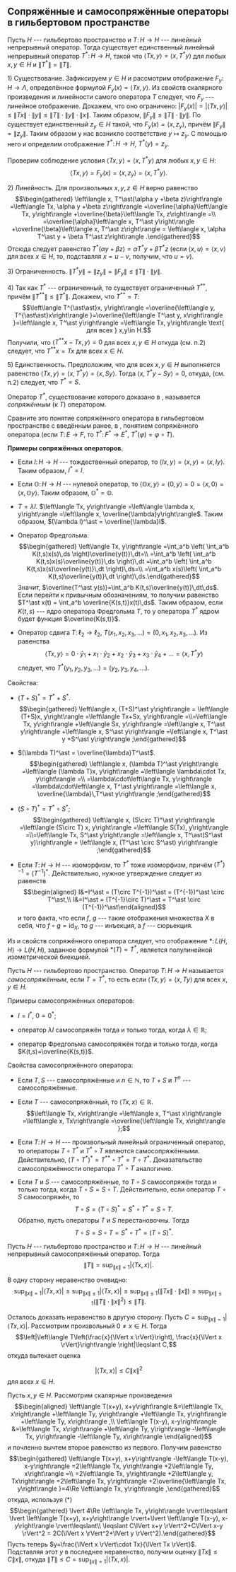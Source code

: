

Сопряжённые и самосопряжённые операторы в гильбертовом пространстве
-------------------------------------------------------------------

Пусть $H$ --- гильбертово пространство и $T\colon H\to H$ --- линейный непрерывный оператор. Тогда существует единственный линейный непрерывный оператор $T^\ast\colon H\to H$, такой что $\left\langle Tx, y\right\rangle =\left\langle x, T^\ast y\right\rangle$ для любых $x,\,y\in H$ и $\lVert T^\ast \rVert=\lVert T \rVert$.

1\) Существование.
Зафиксируем $y\in H$ и рассмотрим отображение $F_y\colon H\to \Lambda$, определённое формулой $F_y(x)=\left\langle Tx, y\right\rangle$. Из свойств скалярного произведения и линейности самого оператора $T$ следует, что $F_y$ --- линейное отображение. Докажем, что оно ограничено: $\lvert F_y(x) \rvert=\lvert \left\langle Tx, y\right\rangle  \rvert\leqslant\lVert Tx \rVert\cdot\lVert y \rVert\leqslant\lVert T \rVert\cdot\lVert y \rVert\cdot\lVert x \rVert$. Таким образом, $\lVert F_y \rVert\leqslant \lVert T \rVert\cdot\lVert y \rVert$. По существует единственный $z_y\in H$ такой, что $F_y(x)=\left\langle x, z_y\right\rangle$, причём $\lVert F_y \rVert=\lVert z_y \rVert$. Таким образом у нас возникло соответствие $y\mapsto z_y$. С помощью него и определим отображение $T^\ast\colon H\to H$, $T^\ast (y) = z_y$.

Проверим соблюдение условия $\left\langle Tx, y\right\rangle =\left\langle x, T^\ast y\right\rangle$ для любых $x,\,y\in H$: $$\left\langle Tx, y\right\rangle =F_y(x)=\left\langle x, z_y\right\rangle =\left\langle x, T^\ast y\right\rangle .$$

2\) Линейность.
Для произвольных $x,y,z \in H$ верно равенство $$\begin{gathered}
\left\langle x, T^\ast(\alpha y +\beta z)\right\rangle =\left\langle Tx, \alpha y +\beta z\right\rangle =\overline{\alpha}\left\langle Tx, y\right\rangle +\overline{\beta}\left\langle Tx, z\right\rangle =\\
=\overline{\alpha}\left\langle x, T^\ast y\right\rangle +\overline{\beta}\left\langle x, T^\ast z\right\rangle =
\left\langle x, \alpha T^\ast y + \beta T^\ast z\right\rangle .\end{gathered}$$
Отсюда следует равенство $T^\ast(\alpha y +\beta z)=\alpha T^\ast y + \beta T^\ast z$ (если $\left\langle x, u\right\rangle =\left\langle x, v\right\rangle$ для всех $x\in H$, то, подставляя $x=u-v$, получим, что $u=v$).

3\) Ограниченность.
$\lVert T^\ast y \rVert=\lVert z_y \rVert=\lVert F_y \rVert\leqslant\lVert T \rVert\cdot\lVert y \rVert$.

4\) Так как $T^\ast$ --- ограниченный, то существует ограниченный $T^{\ast\ast}$, причём $\lVert T^{\ast\ast} \rVert\leqslant\lVert T^\ast \rVert$. Докажем, что $T^{\ast\ast}=T$:
$$\left\langle T^{\ast\ast}x, y\right\rangle =\overline{\left\langle y, T^{\ast\ast}x\right\rangle }=\overline{\left\langle T^\ast y, x\right\rangle }=\left\langle x, T^\ast y\right\rangle =\left\langle Tx, y\right\rangle \text{ для всех } x,y\in H.$$
Получили, что $\left\langle T^{\ast\ast}x-Tx, y\right\rangle =0$ для всех $x,y\in H$ откуда (см. п.2) следует, что $T^{\ast\ast}x=Tx$ для всех $x\in H$.

5\) Единственность. 
Предположим, что для всех $x,y\in H$ выполняется равенство $\left\langle Tx, y\right\rangle =\left\langle x, T^\ast y\right\rangle =\left\langle x, Sy\right\rangle$. Тогда $\left\langle x, T^\ast y - Sy\right\rangle =0$, откуда, (см. п.2) следует, что $T^\ast = S$.

Оператор $T^\ast$, существование которого доказано в , называется *сопряжённым* (к $T$) оператором.

Сравните это понятие сопряжённого оператора в гильбертовом пространстве с введённым ранее, в , понятием сопряжённого оператора (если $T\colon E\to F$, то $T^\ast\colon F^\ast\to E^\ast$, $T^\ast(\varphi)=\varphi\circ T$).

**Примеры сопряжённых операторов.**

-   Если $I\colon H\to H$ --- тождественный оператор, то $\left\langle Ix, y\right\rangle =\left\langle x, y\right\rangle =\left\langle x, Iy\right\rangle$. Таким образом, $I^\ast = I$.

-   Если $\mathbb{O}\colon H\to H$ --- нулевой оператор, то $\left\langle \mathbb{O}x, y\right\rangle =\left\langle 0, y\right\rangle =0=\left\langle x, 0\right\rangle =\left\langle x, \mathbb{O}y\right\rangle$. Таким образом, $\mathbb{O}^\ast = \mathbb{O}$.

-   $T=\lambda I$. $\left\langle Tx, y\right\rangle =\left\langle \lambda x, y\right\rangle =\left\langle x, \overline{\lambda}y\right\rangle$. Таким образом, $(\lambda I)^\ast    = \overline{\lambda}I$.

-   Оператор Фредгольма. $$\begin{gathered}
    \left\langle Tx, y\right\rangle =\int_a^b \left( \int_a^b K(t,s)x(s)\,ds \right)\overline{y(t)}\,dt=\\
    =\int_a^b \left( \int_a^b K(t,s)x(s)\overline{y(t)}\,ds \right)\,dt
    =\int_a^b \left( \int_a^b K(t,s)x(s)\overline{y(t)}\,dt \right)\,ds=\\
    =\int_a^b x(s)\left( \int_a^b K(t,s)\overline{y(t)}\,dt \right)\,ds.\end{gathered}$$
    Значит, $\overline{T^\ast y(s)}=\int_a^b K(t,s)\overline{y(t)}\,dt\,ds$. Если перейти к привычным обозначениям, то получим равенство $T^\ast x(t) = \int_a^b \overline{K(s,t)}x(t)\,ds$. Таким образом, если $K(t,s)$ --- ядро оператора Фредгольма $T$, то у оператора $T^\ast$ ядром будет функция $\overline{K(s,t)}$.

-   Оператор сдвига $T\colon \ell_2\to \ell_2$,
    $T(x_1,x_2,x_3,\ldots)=(0,x_1,x_2,x_3,\ldots)$. Из равенства $$\left\langle Tx, y\right\rangle =0\cdot \bar{y}_1 + x_1\cdot\bar{y}_2 + x_2\cdot\bar{y}_3 +x_3\cdot\bar{y}_4+\ldots =\left\langle x, T^\ast y\right\rangle$$ следует, что $T^\ast (y_1,y_2,y_3,\ldots) = (y_2,y_3,y_4,\ldots)$.

Свойства:

-   $(T+S)^\ast = T^\ast + S^\ast$. $$\begin{gathered}
    \left\langle x, (T+S)^\ast y\right\rangle  = \left\langle (T+S)x, y\right\rangle =\left\langle Tx+Sx, y\right\rangle =\\=\left\langle Tx, y\right\rangle +\left\langle Sx, y\right\rangle 
    =\left\langle x, T^\ast y\right\rangle +\left\langle x, S^\ast y\right\rangle =\left\langle x, T^\ast y +S^\ast y\right\rangle ;\end{gathered}$$

-   $(\lambda T)^\ast = \overline{\lambda}T^\ast$. $$\begin{gathered}
    \left\langle x, (\lambda T)^\ast y\right\rangle =\left\langle (\lambda T)x, y\right\rangle =\left\langle \lambda\cdot Tx, y\right\rangle =\\
    =\lambda\cdot\left\langle Tx, y\right\rangle =\lambda\cdot\left\langle x, T^\ast y\right\rangle =\left\langle x, \overline{\lambda}\,T^\ast y\right\rangle ;\end{gathered}$$

-   $(S\circ T)^\ast = T^\ast \circ S^\ast$; $$\begin{gathered}
        \left\langle x, (S\circ T)^\ast y\right\rangle =\left\langle (S\circ T) x, y\right\rangle =\left\langle S(Tx), y\right\rangle =\\=\left\langle Tx, S^\ast y\right\rangle =\left\langle x, T^\ast(S^\ast y)\right\rangle = \left\langle x, (T^\ast \circ S^\ast) y\right\rangle ;\end{gathered}$$

-   Если $T\colon H\to H$ --- изоморфизм, то $T^\ast$ тоже изоморфизм, причём $(T^\ast)^{-1} = (T^{-1})^\ast$. Действительно, нужное утверждение следует из равенств $$\begin{aligned}
        I&=I^\ast = (T\circ T^{-1})^\ast = (T^{-1})^\ast \circ T^\ast,\\
        I&=I^\ast = (T^{-1}\circ T)^\ast = T^\ast \circ (T^{-1})^\ast\end{aligned}$$
    и того факта, что если $f$, $g$ --- такие отображения множества $X$ в себя, что $f\circ g = \mathrm{id}_X$, то $g$ --- инъекция, а $f$ --- сюрьекция.

Из и свойств сопряжённого оператора следует, что отображение $\ast\colon L(H,H)\to L(H,H)$, заданное формулой $\ast (T)=T^\ast$, является полулинейной изометрической биекцией.

Пусть $H$ --- гильбертово пространство. Оператор $T\colon H\to H$ называется *самосопряжённым*, если $T=T^\ast$, то есть если $\left\langle Tx, y\right\rangle =\left\langle x, Ty\right\rangle$ для всех $x,y\in H$.

Примеры самосопряжённых операторов:

-   $I=I^\ast$, $0=0^\ast$;

-   оператор $\lambda I$ самосопряжён тогда и только тогда, когда $\lambda\in\mathbb{R}$;

-   оператор Фредгольма самосопряжён тогда и только тогда, когда $K(t,s)=\overline{K(s,t)}$.

Свойства самосопряжённого оператора:

-   Если $T,S$ --- самосопряжённые и $n\in\mathbb{N}$, то $T+S$ и $T^n$ --- самосопряжённые.

-   Если $T$ --- самосопряжённый, то $\left\langle Tx, x\right\rangle \in\mathbb{R}$. $$\left\langle Tx, x\right\rangle =\left\langle x, T^\ast x\right\rangle =\left\langle x, Tx\right\rangle =\overline{\left\langle Tx, x\right\rangle };$$

-   Если $T\colon H\to H$ --- произвольный линейный ограниченный оператор, то операторы $T\circ T^\ast$ и $T^\ast\circ T$ являются самосопряжёнными. Действительно, $(T\circ T^\ast)^\ast = T^{\ast\ast}\circ T^\ast = T\circ T^\ast$. Доказательство самосопряжённости оператора $T^\ast\circ T$ аналогично.

-   Если $T$ и $S$ --- самосопряжённые, то $T\circ S$ самосопряжён тогда и только тогда, когда $T\circ S = S\circ T$. Действительно, если оператор $T\circ S$ самосопряжён, то $$T\circ S = (T\circ S)^\ast = S^\ast \circ T^\ast = S\circ T.$$ Обратно, пусть операторы $T$ и $S$ перестановочны. Тогда $$T\circ S = S\circ T = S^\ast \circ T^\ast = (T\circ S)^\ast.$$

Пусть $H$ --- гильбертово пространство и $T\colon H\to H$ --- линейный непрерывный самосопряжённый оператор. Тогда $$\lVert T \rVert=\sup_{\lVert x \rVert=1}\left\lvert \left\langle Tx, x\right\rangle  \right\rvert.$$

В одну сторону неравенство очевидно:
$$\sup_{\lVert x \rVert=1}\left\lvert \left\langle Tx, x\right\rangle  \right\rvert\leqslant\sup_{\lVert x \rVert\leqslant 1}\left\lvert \left\langle Tx, x\right\rangle  \right\rvert\leqslant\sup_{\lVert x \rVert\leqslant 1}\left( \lVert Tx \rVert\cdot\lVert x \rVert\right)
\leqslant\sup_{\lVert x \rVert\leqslant 1}\left( \lVert T \rVert\cdot\lVert x \rVert^2\right) \leqslant\lVert T \rVert.$$

Осталось доказать неравенство в другую сторону. Пусть $C=\sup_{\lVert x \rVert=1}\lvert \left\langle Tx, x\right\rangle  \rvert$.
Рассмотрим произвольный $0\ne x\in H$. Тогда $$\left|\left\langle T\left(\frac{x}{\lVert x \rVert}\right), \frac{x}{\lVert x \rVert}\right\rangle \right|\leqslant C,$$ откуда вытекает оценка

$$\lvert \left\langle Tx, x\right\rangle  \rvert\leqslant C\lVert x \rVert^2\tag{$\ast$}$$
для всех $x\in H$.

Пусть $x,y\in H$. Рассмотрим скалярные произведения $$\begin{aligned}
\left\langle T(x+y), x+y\right\rangle &=\left\langle Tx, x\right\rangle +\left\langle Ty, y\right\rangle +\left\langle Tx, y\right\rangle +\left\langle Ty, x\right\rangle ,\\
\left\langle T(x-y), x-y\right\rangle &=\left\langle Tx, x\right\rangle +\left\langle Ty, y\right\rangle -\left\langle Tx, y\right\rangle -\left\langle Ty, x\right\rangle \end{aligned}$$
и почленно вычтем второе равенство из первого. Получим равенство
$$\begin{gathered}
\left\langle T(x+y), x+y\right\rangle -\left\langle T(x-y), x-y\right\rangle =2\left\langle Tx, y\right\rangle +2\left\langle Ty, x\right\rangle =\\
=2\left\langle Tx, y\right\rangle +2\left\langle y, Tx\right\rangle =2\left\langle Tx, y\right\rangle +2\overline{\left\langle Tx, y\right\rangle }=4\Re \left\langle Tx, y\right\rangle ,\end{gathered}$$
откуда, используя $(\ast)$ $$\begin{gathered}
\lvert 4\Re \left\langle Tx, y\right\rangle  \rvert\leqslant \lvert \left\langle T(x+y), x+y\right\rangle  \rvert+\lvert \left\langle T(x-y), x-y\right\rangle  \rvert\leqslant\\ \leqslant C\lVert x+y \rVert^2+C\lVert x-y \rVert^2 = 2C(\lVert x \rVert^2+\lVert y \rVert^2).\end{gathered}$$
Пусть теперь $y=\frac{\lVert x \rVert\cdot Tx}{\lVert Tx \rVert}$. Подставляя этот $y$ в последнее неравенство, получим оценку $\lVert Tx \rVert\leqslant C\lVert x \rVert$, откуда $\left\lVert T \right\rVert\leqslant C = \sup_{\lVert x \rVert=1}\lvert \left\langle Tx, x\right\rangle  \rvert$.